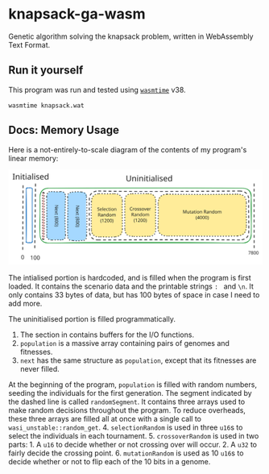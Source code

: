 # knapsack-ga-wasm
Genetic algorithm solving the knapsack problem, written in WebAssembly Text Format.

## Run it yourself

This program was run and tested using [`wasmtime`](https://github.com/bytecodealliance/wasmtime) v38.

```
wasmtime knapsack.wat
```

## Docs: Memory Usage

Here is a not-entirely-to-scale diagram of the contents of my program's linear memory:

![Only a tiny portion of the memory is initialised](docs/memory.svg)

The intialised portion is hardcoded, and is filled when the program is first loaded.
It contains the scenario data and the printable strings `: ` and `\n`.
It only contains 33 bytes of data, but has 100 bytes of space in case I need to add more.

The uninitialised portion is filled programmatically.
1. The section in contains buffers for the I/O functions.
2. `population` is a massive array containing pairs of genomes and fitnesses.
3. `next` has the same structure as `population`, except that its fitnesses are never filled.

At the beginning of the program, `population` is filled with random numbers,
seeding the individuals for the first generation.
The segment indicated by the dashed line is called `randomSegment`.
It contains three arrays used to make random decisions throughout the program.
To reduce overheads, these three arrays are filled all at once with a single call to `wasi_unstable::random_get`.
4. `selectionRandom` is used in three `u16`s to select the individuals in each tournament.
5. `crossoverRandom` is used in two parts:
    1. A `u16` to decide whether or not crossing over will occur.
    2. A `u32` to fairly decide the crossing point.
6. `mutationRandom` is used as 10 `u16`s to decide whether or not to flip each of the 10 bits in a genome.
